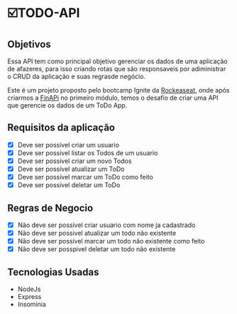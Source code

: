 

# ☑️TODO-API


## Objetivos

Essa API tem como principal objetivo gerenciar os dados de uma aplicação de afazeres,
para isso criando rotas que são responsaveis por adiministrar o CRUD da aplicação e suas
regrasde negócio.

Este é um projeto proposto pelo bootcamp Ignite da [Rockeaseat](), onde após criarmos a [FinAPi]()
no primeiro módulo, temos o desafío de criar uma API que gerencie os dados de um ToDo App.

## Requisitos da aplicação
- [x] Deve ser possível criar um usuario
- [x] Deve ser possivel listar os Todos de um usuario
- [x] Deve ser possível criar um novo Todos
- [x] Deve ser possível atualizar um ToDo
- [x] Deve ser possível marcar um ToDo como feito
- [x] Deve ser possível deletar um ToDo 

## Regras de Negocio 
- [x] Não deve ser possivel criar usuario com nome ja cadastrado
- [x] Não deve ser possivel atualizar um todo não existente
- [x] Não deve ser possível marcar um todo não existente como feito
- [x] Não deve ser posspivel deletar um todo não existente 

## Tecnologias Usadas
- NodeJs
- Express
- Insominia
